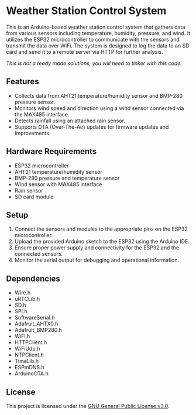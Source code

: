 # Weather Station Control System

This is an Arduino-based weather station control system that gathers data from various sensors including temperature, humidity, pressure, and wind. It utilizes the ESP32 microcontroller to communicate with the sensors and transmit the data over WiFi. The system is designed to log the data to an SD card and send it to a remote server via HTTP for further analysis.

*This is not a ready made solutions, you will need to tinker with this code.*

## Features

- Collects data from AHT21 temperature/humidity sensor and BMP-280 pressure sensor.
- Monitors wind speed and direction using a wind sensor connected via the MAX485 interface.
- Detects rainfall using an attached rain sensor.
- Supports OTA (Over-The-Air) updates for firmware updates and improvements.

## Hardware Requirements

- ESP32 microcontroller
- AHT21 temperature/humidity sensor
- BMP-280 pressure and temperature sensor
- Wind sensor with MAX485 interface
- Rain sensor
- SD card module

## Setup

1. Connect the sensors and modules to the appropriate pins on the ESP32 microcontroller.
2. Upload the provided Arduino sketch to the ESP32 using the Arduino IDE.
3. Ensure proper power supply and connectivity for the ESP32 and the connected sensors.
4. Monitor the serial output for debugging and operational information.

## Dependencies

- Wire.h
- uRTCLib.h
- SD.h
- SPI.h
- SoftwareSerial.h
- Adafruit_AHTX0.h
- Adafruit_BMP280.h
- WiFi.h
- HTTPClient.h
- WiFiUdp.h
- NTPClient.h
- TimeLib.h
- ESPmDNS.h
- ArduinoOTA.h

## License

This project is licensed under the [GNU General Public License v3.0](LICENSE).
